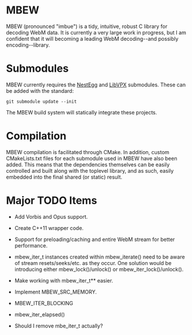 # MBEW

MBEW (pronounced "imbue") is a tidy, intuitive, robust C library for decoding
WebM data. It is currently a very large work in progress, but I am confident
that it will becoming a leading WebM decoding--and possibly encoding--library.

# Submodules

MBEW currently requires the [NestEgg](https://github.com/kinetiknz/nestegg) and
[LibVPX](http://www.webmproject.org/code/) submodules. These can be added
with the standard:

    git submodule update --init

The MBEW build system will statically integrate these projects.

# Compilation

MBEW compilation is facilitated through CMake. In addition, custom
CMakeLists.txt files for each submodule used in MBEW have also been added. This
means that the dependencies themselves can be easily controlled and built along
with the toplevel library, and as such, easily embedded into the final shared
(or static) result.

# Major TODO Items

- Add Vorbis and Opus support.
- Create C++11 wrapper code.
- Support for preloading/caching and entire WebM stream for better performance.
- mbew_iter_t instances created within mbew_iterate() need to be aware of stream
  resets/seeks/etc. as they occur. One solution would be introducing either
  mbew_lock()/unlock() or mbew_iter_lock()/unlock().
- Make working with mbew_iter_t** easier.
- Implement MBEW_SRC_MEMORY.

- MBEW_ITER_BLOCKING
- mbew_iter_elapsed()
- Should I remove mbe_iter_t actually?

